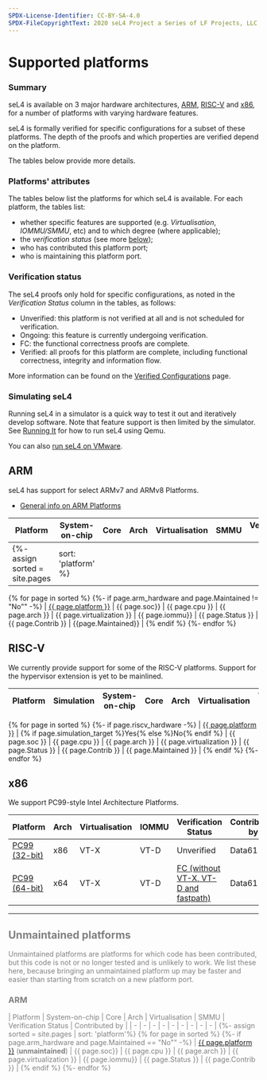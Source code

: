 ```yaml
---
SPDX-License-Identifier: CC-BY-SA-4.0
SPDX-FileCopyrightText: 2020 seL4 Project a Series of LF Projects, LLC.
---
```

# Supported platforms

### Summary

seL4 is available on 3 major hardware architectures, [ARM](#arm),
[RISC-V](#risc-v) and [x86](#x86), for a number of platforms with varying
hardware features.

seL4 is formally verified for specific configurations for a subset of these
platforms. The depth of the proofs and which properties are verified depend on
the platform.

The tables below provide more details.


### Platforms' attributes

The tables below list the platforms for which seL4 is available. For each
platform, the tables list:

- whether specific features are supported (e.g. *Virtualisation*, *IOMMU/SMMU*, etc) and to which degree (where applicable);
- the *verification status* (see more [below](#verification-status));
- who has contributed this platform port;
- who is maintaining this platform port.

### Verification status

The seL4 proofs only hold for specific configurations, as noted in the *Verification Status* column in the tables, as follows:

* Unverified: this platform is not verified at all and is not scheduled for verification.
* Ongoing: this feature is currently undergoing verification.
* FC: the functional correctness proofs are complete.
* Verified: all proofs for this platform are complete, including functional correctness, integrity and information flow.

More information can be found on the [Verified Configurations](../projects/sel4/verified-configurations.md) page.


### Simulating seL4

Running seL4 in a simulator is a quick way to test it out and iteratively develop software.
Note that feature support is then limited by the simulator.
See [Running It](/seL4Test#RunningIt) for how to run seL4 using Qemu.

You can also [run seL4 on VMware](VMware).

## ARM

seL4 has support for select ARMv7 and ARMv8 Platforms.

* [General info on ARM Platforms](GeneralARM)

| Platform                                      | System-on-chip            | Core             | Arch  | Virtualisation | SMMU              | Verification Status     | Contributed by | Maintained by |
| - | - | - | - | - | - | - | - | - |
{%- assign sorted = site.pages | sort: 'platform' %}
{% for page in sorted %}
{%- if page.arm_hardware and page.Maintained != "No"" -%}
| [{{ page.platform }}]({{page.url}}) | {{ page.soc}} | {{ page.cpu }} | {{ page.arch }} | {{ page.virtualization }} | {{ page.iommu}} | {{ page.Status }} | {{ page.Contrib }} | {{page.Maintained}} |
{% endif %}
{%- endfor %}


## RISC-V

We currently provide support for some of the RISC-V platforms. Support for the hypervisor extension is yet to be mainlined.

| Platform | Simulation | System-on-chip | Core | Arch | Virtualisation | Verification Status | Contributed by | Maintained by |
| -        |  -         | -              | -    | -    | -              | -                   | -              | -             |
{% for page in sorted %}
{%- if page.riscv_hardware -%}
| [{{ page.platform }}]({{page.url}}) | {% if page.simulation_target %}Yes{% else %}No{% endif %} | {{ page.soc }} | {{ page.cpu }} | {{ page.arch }} | {{ page.virtualization }} | {{ page.Status }} | {{ page.Contrib }} | {{ page.Maintained }} |
{% endif %}
{%- endfor %}

## x86

We support PC99-style Intel Architecture Platforms.

| Platform              | Arch | Virtualisation | IOMMU | Verification Status                  | Contributed by | Maintained by |
| -                     |  -   | -              | -     | -                                    | -              | -             |
| [PC99 (32-bit)](IA32) | x86  | VT-X           | VT-D  | Unverified                           | Data61         | seL4 Foundation        |
| [PC99 (64-bit)](IA32) | x64  | VT-X           | VT-D  | [FC (without VT-X, VT-D and fastpath)][X64] | Data61         | seL4 Foundation        |

[X64]: /projects/sel4/verified-configurations.html#x64


---

##  <span style="color:grey">Unmaintained platforms</span>

<span style="color:grey">
Unmaintained platforms are platforms for which code has been contributed, but
this code is not or no longer tested and is unlikely to work. We list these
here, because bringing an unmaintained platform up may be faster and easier than
starting from scratch on a new platform port.


###  <span style="color:grey">ARM</span>

| <span style="color:grey">Platform</span> | <span style="color:grey">System-on-chip</span> | <span style="color:grey">Core</span> | <span style="color:grey">Arch</span> | <span style="color:grey">Virtualisation</span> | <span style="color:grey">SMMU</span> | <span style="color:grey">Verification Status</span> | <span style="color:grey">Contributed by</span> |
| - | - | - | - | - | - | - | - | - |
{%- assign sorted = site.pages | sort: 'platform'%}
{% for page in sorted %}
{%- if page.arm_hardware and page.Maintained == "No"" -%}
| <span style="color:grey">[{{ page.platform }}]({{page.url}})</span> (**unmaintained**) | <span style="color:grey">{{ page.soc}}</span> | <span style="color:grey">{{ page.cpu }}</span> | <span style="color:grey">{{ page.arch }}</span> | <span style="color:grey">{{ page.virtualization }}</span> | <span style="color:grey">{{ page.iommu}}</span> | <span style="color:grey">{{ page.Status }}</span> | <span style="color:grey">{{ page.Contrib }}</span> |
{% endif %}
{%- endfor %}
